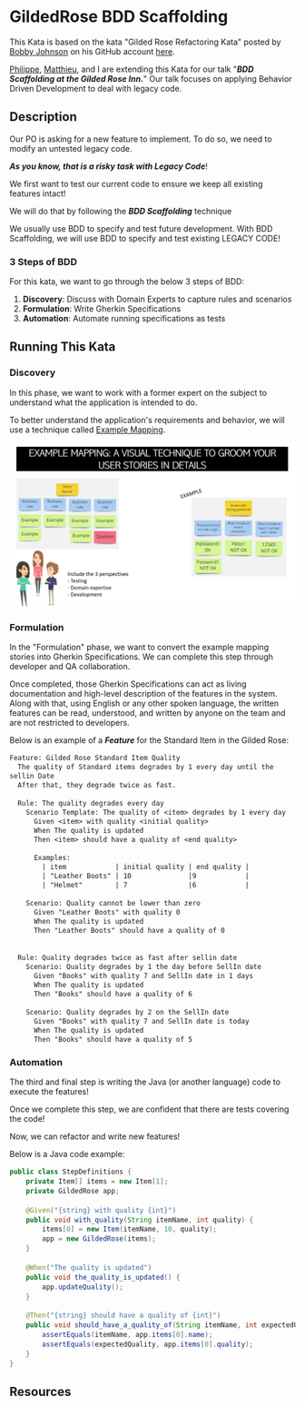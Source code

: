 # GildedRose BDD Scaffolding 

This Kata is based on the kata "Gilded Rose Refactoring Kata" posted by 
[Bobby Johnson](https://github.com/NotMyself) on his GitHub account 
[here](https://github.com/NotMyself/GildedRose).

[Philippe](https://github.com/philou), [Matthieu](https://github.com/mattrussa), and I are 
extending this Kata for our talk "**_BDD Scaffolding at the Gilded Rose Inn._**" Our talk focuses 
on applying Behavior Driven Development to deal with legacy code.

## Description

Our PO is asking for a new feature to implement. To do so, we need to modify an untested legacy code. 

_**As you know, that is a risky task with Legacy Code**_!

We first want to test our current code to ensure we keep all existing features intact!

We will do that by following the **_BDD Scaffolding_** technique

We usually use BDD to specify and test future development. With BDD Scaffolding, we will use BDD to 
specify and test existing LEGACY CODE!

### 3 Steps of BDD 

For this kata, we want to go through the below 3 steps of BDD:
1. **Discovery**: Discuss with Domain Experts to capture rules and scenarios
2. **Formulation**: Write Gherkin Specifications
3. **Automation**: Automate running specifications as tests
 
## Running This Kata 

### Discovery

In this phase, we want to work with a former expert on the subject to understand what the application
is intended to do.

To better understand the application's requirements and behavior, we will use a technique called
[Example Mapping](https://cucumber.io/blog/bdd/example-mapping-introduction/).

![Example Mapping](./images/ExampleMapping.png)

### Formulation

In the "Formulation" phase, we want to convert the example mapping stories into Gherkin Specifications.
We can complete this step through developer and QA collaboration.

Once completed, those Gherkin Specifications can act as living documentation and high-level 
description of the features in the system. Along with that, using English or any other spoken 
language, the written features can be read, understood, and written by anyone on the team and 
are not restricted to developers.


Below is an example of a _**Feature**_ for the Standard Item in the Gilded Rose:  
```gherkin
Feature: Gilded Rose Standard Item Quality
  The quality of Standard items degrades by 1 every day until the sellin Date
  After that, they degrade twice as fast.

  Rule: The quality degrades every day
    Scenario Template: The quality of <item> degrades by 1 every day
      Given <item> with quality <initial quality>
      When The quality is updated
      Then <item> should have a quality of <end quality>

      Examples:
        | item            | initial quality | end quality |
        | "Leather Boots" | 10              |9            |
        | "Helmet"        | 7               |6            |

    Scenario: Quality cannot be lower than zero
      Given "Leather Boots" with quality 0
      When The quality is updated
      Then "Leather Boots" should have a quality of 0


  Rule: Quality degrades twice as fast after sellin date
    Scenario: Quality degrades by 1 the day before SellIn date
      Given "Books" with quality 7 and SellIn date in 1 days
      When The quality is updated
      Then "Books" should have a quality of 6

    Scenario: Quality degrades by 2 on the SellIn date
      Given "Books" with quality 7 and SellIn date is today
      When The quality is updated
      Then "Books" should have a quality of 5

```
### Automation 

The third and final step is writing the Java (or another language) code to execute the features!

Once we complete this step, we are confident that there are tests covering the code!

Now, we can refactor and write new features!

Below is a Java code example: 
```java
public class StepDefinitions {
    private Item[] items = new Item[1];
    private GildedRose app;

    @Given("{string} with quality {int}")
    public void with_quality(String itemName, int quality) {
        items[0] = new Item(itemName, 10, quality);
        app = new GildedRose(items);
    }

    @When("The quality is updated")
    public void the_quality_is_updated() {
        app.updateQuality();
    }

    @Then("{string} should have a quality of {int}")
    public void should_have_a_quality_of(String itemName, int expectedQuality) {
        assertEquals(itemName, app.items[0].name);
        assertEquals(expectedQuality, app.items[0].quality);
    }
}
```

## Resources 

